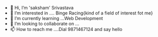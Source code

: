 - 👋 Hi, I’m 'saksham' Srivastava
- 👀 I’m interested in .... Binge Racing{kind of a field of interest fot me}
- 🌱 I’m currently learning ...Web Development
- 💞️ I’m looking to collaborate on ...
- 📫 How to reach me ....Dial 9871467124 and say hello

<!---
BlackNoir-saksham/BlackNoir-saksham is a ✨ special ✨ repository because its `README.md` (this file) appears on your GitHub profile.
You can click the Preview link to take a look at your changes.
--->
